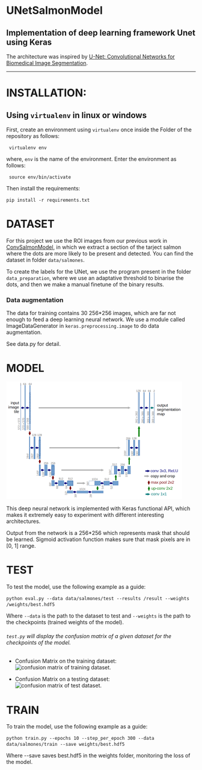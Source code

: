 # UNetSalmonModel 
## Implementation of deep learning framework Unet using Keras

The architecture was inspired by [U-Net: Convolutional Networks for Biomedical Image Segmentation](http://lmb.informatik.uni-freiburg.de/people/ronneber/u-net/).

---

# INSTALLATION:

## Using `virtualenv` in linux or windows

First, create an environment using `virtualenv` once inside the Folder of the repository as follows:

```
 virtualenv env
```

where, `env` is the name of the environment.
Enter the environment as follows:

```
 source env/bin/activate
```
Then install the requirements:

```
pip install -r requirements.txt
```

# DATASET

For this project we use the ROI images from our previous work in [ConvSalmonModel](https://github.com/Juanx65/ConvSalmonModel), in which we extract a section of the tarject salmon where the dots are more likely to be present and detected. You can find the dataset in folder `data/salmones`.

To create the labels for the UNet, we use the program present in the folder `data_preparation`, where we use an adaptative threshold to binarise the dots, and then we make a manual finetune of the binary results.

### Data augmentation

The data for training contains 30 256*256 images, which are far not enough to feed a deep learning neural network. We use a module called ImageDataGenerator in `keras.preprocessing.image` to do data augmentation.

See data.py for detail.

# MODEL

![img/u-net-architecture.png](img/u-net-architecture.png)

This deep neural network is implemented with Keras functional API, which makes it extremely easy to experiment with different interesting architectures.

Output from the network is a 256*256 which represents mask that should be learned. Sigmoid activation function
makes sure that mask pixels are in \[0, 1\] range.

# TEST
To test the model, use the following example as a guide:
```
python eval.py --data data/salmones/test --results /result --weights /weights/best.hdf5
```
Where `--data` is the path to the dataset to test and  `--weights` is the path to the checkpoints (trained weights of the model).

###### `test.py` will display the confusion matrix of a given dataset for the checkpoints of the model.

* Confusion Matrix on the training dataset:
  ![confusion matrix of training dataset.](/images_readme/conf_roi_bench.png)

* Confusion Matrix on a testing dataset:
  ![confusion matrix of test dataset.](/images_readme/conf_roi_tests_bench.png)


# TRAIN

To train the model, use the following example as a guide:

```
python train.py --epochs 10 --step_per_epoch 300 --data data/salmones/train --save weights/best.hdf5
```

Where --save saves best.hdf5 in the weights folder, monitoring the loss of the model.
